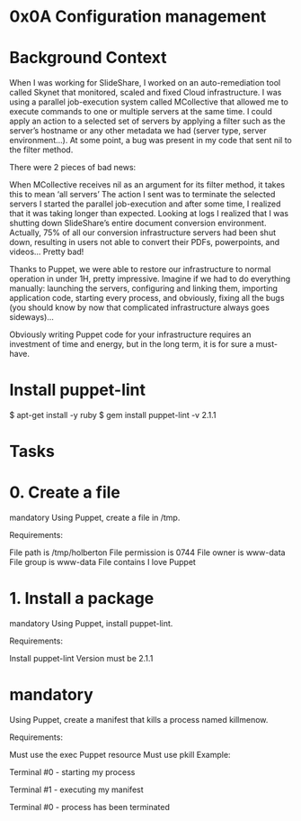 # 0x0A Configuration management

# Background Context


When I was working for SlideShare, I worked on an auto-remediation tool called Skynet that monitored, scaled and fixed Cloud infrastructure. I was using a parallel job-execution system called MCollective that allowed me to execute commands to one or multiple servers at the same time. I could apply an action to a selected set of servers by applying a filter such as the server’s hostname or any other metadata we had (server type, server environment…). At some point, a bug was present in my code that sent nil to the filter method.

There were 2 pieces of bad news:

When MCollective receives nil as an argument for its filter method, it takes this to mean ‘all servers’
The action I sent was to terminate the selected servers
I started the parallel job-execution and after some time, I realized that it was taking longer than expected. Looking at logs I realized that I was shutting down SlideShare’s entire document conversion environment. Actually, 75% of all our conversion infrastructure servers had been shut down, resulting in users not able to convert their PDFs, powerpoints, and videos… Pretty bad!

Thanks to Puppet, we were able to restore our infrastructure to normal operation in under 1H, pretty impressive. Imagine if we had to do everything manually: launching the servers, configuring and linking them, importing application code, starting every process, and obviously, fixing all the bugs (you should know by now that complicated infrastructure always goes sideways)…

Obviously writing Puppet code for your infrastructure requires an investment of time and energy, but in the long term, it is for sure a must-have.

# Install puppet-lint
$ apt-get install -y ruby
$ gem install puppet-lint -v 2.1.1

# Tasks

# 0. Create a file
mandatory
Using Puppet, create a file in /tmp.

Requirements:

File path is /tmp/holberton
File permission is 0744
File owner is www-data
File group is www-data
File contains I love Puppet


# 1. Install a package
mandatory
Using Puppet, install puppet-lint.

Requirements:

Install puppet-lint
Version must be 2.1.1

# mandatory
Using Puppet, create a manifest that kills a process named killmenow.

Requirements:

Must use the exec Puppet resource
Must use pkill
Example:

Terminal #0 - starting my process

Terminal #1 - executing my manifest

Terminal #0 - process has been terminated

